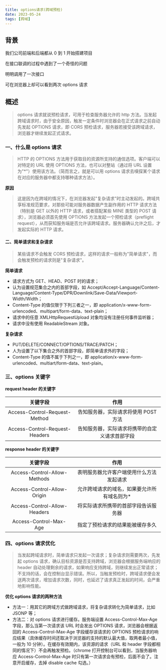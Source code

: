 ```yaml
---
title: options请求(跨域预检)
date: 2023-05-24
tags: [跨域]
---
```


## 背景

我们公司前端和后端都从 0 到 1 开始搭建项目

在接口联调的过程中遇到了一个奇怪的问题

明明调用了一次接口

可在浏览器上却可以看到两次 options 请求

<!-- more -->

## 概述

> options 请求就说预检请求，可用于检查服务器允许的 http 方法。当发起跨域请求时，由于安全原因，触发一定条件时浏览器会在正式请求之前自动先发起 OPTIONS 请求，即 CORS 预检请求，服务器若接受该跨域请求，浏览器才继续发起正式请求。

### 一、什么是 options 请求

> HTTP 的 OPTIONS 方法用于获取目的资源所支持的通信选项。客户端可以对特定的 URL 使用 OPTIONS 方法，也可以对整站（通过将 URL 设置为"\*"）使用该方法。（简而言之，就是可以用 options 请求去嗅探某个请求在对应的服务器中都支持哪种请求方法）。

**原因**

> 这是因为在跨域的情况下，在浏览器发起"复杂请求"时主动发起的。跨域共享标准规范要求，对那些可能对服务器数据产生副作用的 HTTP 请求方法（特别是 GET 以外的 HTTP 请求，或者搭配某些 MINE 类型的 POST 请求），浏览器必须首先使用 OPTIONS 方法发起一个预检请求（preflight request），从而获知服务端是否允许该跨域请求。服务器确认允许之后，才发起实际的 HTTP 请求。

#### 二、简单请求和复杂请求

> 某些请求不会触发 CORS 预检请求，这样的请求一般称为"简单请求"，而会触发预检的请求则是"复杂请求"。

**简单请求**

- 请求方式为 GET、HEAD、POST 时的请求；
- 认为设置规范集合之内的首部字段，如 Accept/Accept-Language/Content-Language/Content-Type/DPR/Downlink/Save-Data/Viewport-Width/Width；
- Content-Type 的值仅限于下列三者之一，即 application/x-www-form-urlencoded、multipart/form-data、text-plain；
- 请求中的任意 XMLHttpRequestUpload 对象均没有注册任何事件监听器；
- 请求中没有使用 ReadableStream 对象。

**复杂请求**

- PUT/DELETE/CONNECT/OPTIONS/TRACE/PATCH；
- 人为设置了以下集合之外的首部字段，即简单请求外的字段；
- Content-Type 的值不属于下列之一，即 application/x-www-form-urlencoded、multiart/form-data、text-plain。

### 三、options 关键字

**request header 的关键字**

|            关键字段            |                      作用                      |
| :----------------------------: | :--------------------------------------------: |
| Access-Control-Request-Method  |      告知服务器，实际请求将使用 POST 方法      |
| Access-Control-Request-Headers | 告知服务器，实际请求将携带的自定义请求首部字段 |

**response header 的关键字**

|           关键字段           |                     作用                     |
| :--------------------------: | :------------------------------------------: |
| Access-Control-Allow-Methods |   表明服务器允许客户端使用什么方法发起请求   |
| Access-Control-Allow-Origin  | 允许跨域请求的域名，如果要允许所有域名则为\* |
| Access-Control-Allow-Headers |     将实际请求所携带的首部字段告诉服务器     |
|    Access-Control-Max-Age    |       指定了预检请求的结果能被缓存多久       |

### 四、options 请求优化

> 当发起跨域请求时，简单请求只发起一次请求；复杂请求则需要两次，先发起 options 请求，确认目标资源是否支持跨域，浏览器会根据服务端响应的 header 自动处理剩余的请求，如果响应支持跨域，则继续发出正常请求；不支持的话，会在控制台显示错误。所以，当触发预检时，跨域请求便会发送两次请求，增加请求次数，同时，也延迟了请求真正发起的时间，会严重地影响性能。

**优化 options 请求的两种方法**

- 方法一：用其它的跨域方式做跨域请求，将复杂请求转化为简单请求，比如 JSONP 等；
- 方法二：对 options 请求进行缓存。服务端设置 Access-Control-Max-Age 字段，那么当第一次请求该 URL 时会发出 OPTIONS 请求，浏览器会根据返回的 Access-Control-Max-Age 字段缓存该请求的 OPTIONS 预检请求的响应结果（具体缓存时间还取决于浏览器的支持的默认最大值，取两者最小值，一般为 10 分钟）。在缓存有效期内，该资源的请求（URL 和 header 字段都相同的情况下）不会再触发预检。（chrome 打开控制台可以看到，当服务器响应 Access-Control-Max-Age 时只有第一次请求会有预检，后面不会了。注意开启缓存，去掉 disable cache 勾选。）
